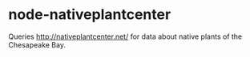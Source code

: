 node-nativeplantcenter
======================

Queries <http://nativeplantcenter.net/> for data about native plants of the Chesapeake Bay.
